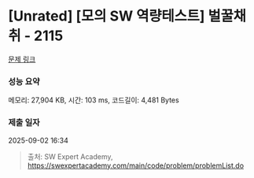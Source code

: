 # [Unrated] [모의 SW 역량테스트] 벌꿀채취 - 2115 

[문제 링크](https://swexpertacademy.com/main/code/problem/problemDetail.do?contestProbId=AV5V4A46AdIDFAWu) 

### 성능 요약

메모리: 27,904 KB, 시간: 103 ms, 코드길이: 4,481 Bytes

### 제출 일자

2025-09-02 16:34



> 출처: SW Expert Academy, https://swexpertacademy.com/main/code/problem/problemList.do